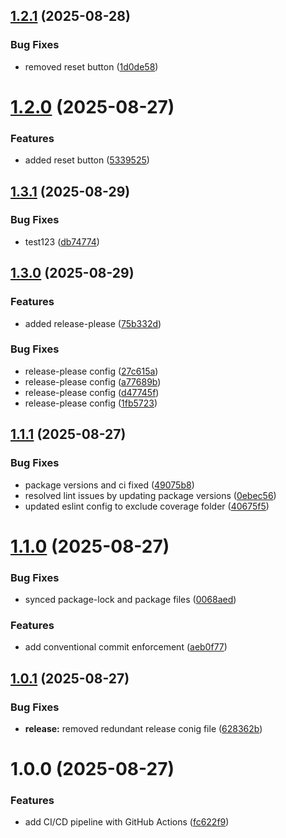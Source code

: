 ## [1.2.1](https://github.com/awais-ahmad-ili/release-automation-poc/compare/v1.2.0...v1.2.1) (2025-08-28)


### Bug Fixes

* removed reset button ([1d0de58](https://github.com/awais-ahmad-ili/release-automation-poc/commit/1d0de58d4498db0975a4acbf49d0a6d613693286))

# [1.2.0](https://github.com/awais-ahmad-ili/release-automation-poc/compare/v1.1.1...v1.2.0) (2025-08-27)


### Features

* added reset button ([5339525](https://github.com/awais-ahmad-ili/release-automation-poc/commit/5339525afc7b0c0ff5004c2967a3572f275df619))

## [1.3.1](https://github.com/awais-ahmad-ili/release-automation-poc/compare/v1.3.0...v1.3.1) (2025-08-29)


### Bug Fixes

* test123 ([db74774](https://github.com/awais-ahmad-ili/release-automation-poc/commit/db74774c1bd4d9085510c5af2eda8bfbaa6bcb65))

## [1.3.0](https://github.com/awais-ahmad-ili/release-automation-poc/compare/v1.2.1...v1.3.0) (2025-08-29)


### Features

* added release-please ([75b332d](https://github.com/awais-ahmad-ili/release-automation-poc/commit/75b332d558df3d3902c521eb6e90b765a92fa2fb))


### Bug Fixes

* release-please config ([27c615a](https://github.com/awais-ahmad-ili/release-automation-poc/commit/27c615a74acc82ea633f22152fae2d187b37f391))
* release-please config ([a77689b](https://github.com/awais-ahmad-ili/release-automation-poc/commit/a77689be6226c521b6f8d8a7b6b4e6b86273a5d0))
* release-please config ([d47745f](https://github.com/awais-ahmad-ili/release-automation-poc/commit/d47745f25b05249dacd2c8cee65cc3c2efc13562))
* release-please config ([1fb5723](https://github.com/awais-ahmad-ili/release-automation-poc/commit/1fb5723d47fda57c10e0bce97c22c712b09482aa))

## [1.1.1](https://github.com/awais-ahmad-ili/release-automation-poc/compare/v1.1.0...v1.1.1) (2025-08-27)


### Bug Fixes

* package versions and ci fixed ([49075b8](https://github.com/awais-ahmad-ili/release-automation-poc/commit/49075b83d6f8788c7eb789467c3afcd39571ff11))
* resolved lint issues by updating package versions ([0ebec56](https://github.com/awais-ahmad-ili/release-automation-poc/commit/0ebec56672f08aea544d057d8be407233f858374))
* updated eslint config to exclude coverage folder ([40675f5](https://github.com/awais-ahmad-ili/release-automation-poc/commit/40675f5f1b0088bb2e7ef197c315ca42788a166e))

# [1.1.0](https://github.com/awais-ahmad-ili/release-automation-poc/compare/v1.0.1...v1.1.0) (2025-08-27)


### Bug Fixes

* synced package-lock and package files ([0068aed](https://github.com/awais-ahmad-ili/release-automation-poc/commit/0068aedc5ffcc6abda568b761998cde801f32c74))


### Features

* add conventional commit enforcement ([aeb0f77](https://github.com/awais-ahmad-ili/release-automation-poc/commit/aeb0f77f3ca2ad3deacea34200a0304dd031ad87))

## [1.0.1](https://github.com/awais-ahmad-ili/release-automation-poc/compare/v1.0.0...v1.0.1) (2025-08-27)


### Bug Fixes

* **release:** removed redundant release conig file ([628362b](https://github.com/awais-ahmad-ili/release-automation-poc/commit/628362bbb246a1df9779ff8aa1c774741579702c))

# 1.0.0 (2025-08-27)


### Features

* add CI/CD pipeline with GitHub Actions ([fc622f9](https://github.com/awais-ahmad-ili/release-automation-poc/commit/fc622f9478fe61be70fb1cc7720822b5e4a72192))
